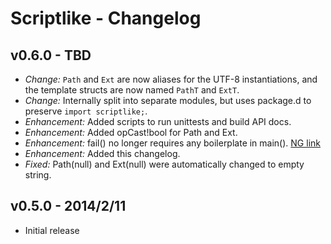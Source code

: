 Scriptlike - Changelog
======================

v0.6.0 - TBD
------------
- *Change:* ```Path``` and ```Ext``` are now aliases for the UTF-8 instantiations, and the template structs are now named ```PathT``` and ```ExtT```.
- *Change:* Internally split into separate modules, but uses package.d to preserve ```import scriptlike;```.
- *Enhancement:* Added scripts to run unittests and build API docs.
- *Enhancement:* Added opCast!bool for Path and Ext.
- *Enhancement:* fail() no longer requires any boilerplate in main(). [NG link](http://forum.dlang.org/thread/ldc6qt$22tv$1@digitalmars.com)
- *Enhancement:* Added this changelog.
- *Fixed:* Path(null) and Ext(null) were automatically changed to empty string.

v0.5.0 - 2014/2/11
------------------
- Initial release
